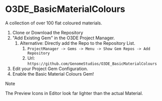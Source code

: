 # O3DE_BasicMaterialColours
A collection of over 100 flat coloured materials.

1. Clone or Download the Repository
2. "Add Existing Gem" in the O3DE Project Manager.
    1. Alternative: Directly add the Repo to the Repository List.
        1. `ProjectManager -> Gems -> Menu -> Show Gem Repos -> Add Repository`
        2. Url: `https://github.com/GenomeStudios/O3DE_BasicMaterialColours`
3. Edit your Project Gem Configuration.
4. Enable the Basic Material Colours Gem!

> [!NOTE]
> The Preview Icons in Editor look far lighter than the actual Material.